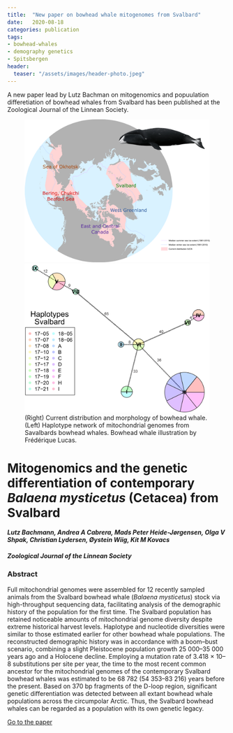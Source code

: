 ```yaml
---
title:  "New paper on bowhead whale mitogenomes from Svalbard"
date:   2020-08-18
categories: publication
tags: 
- bowhead-whales 
- demography genetics 
- Spitsbergen
header:
  teaser: "/assets/images/header-photo.jpeg"
---
```


A new paper lead by Lutz Bachman on mitogenomics and popuulation differetiation of bowhead whales from Svalbard has been published at the Zoological Journal of the Linnean Society.

<figure class="half">
    <a href="/assets/images/Map_bowhead_Lutz.png"><img src="/assets/images/Map_bowhead_Lutz.png"></a>
    <a href="/assets/images/Haplotype_bowhead_Lutz.png"><img src="/assets/images/Haplotype_bowhead_Lutz.png"></a>
    <figcaption> (Right) Current distribution and morphology of bowhead whale. (Left) Haplotype network of mitochondrial genomes from Savalbards bowhead whales. Bowhead whale illustration by Frédérique Lucas. </figcaption>
</figure>

# Mitogenomics and the genetic differentiation of contemporary *Balaena mysticetus* (Cetacea) from Svalbard

#### *Lutz Bachmann, Andrea A Cabrera, Mads Peter Heide-Jørgensen, Olga V Shpak, Christian Lydersen, Øystein Wiig, Kit M Kovacs*

##### Zoological Journal of the Linnean Society

### Abstract
Full mitochondrial genomes were assembled for 12 recently sampled animals from the Svalbard bowhead whale (*Balaena mysticetus*) stock via high-throughput sequencing data, facilitating analysis of the demographic history of the population for the first time. The Svalbard population has retained noticeable amounts of mitochondrial genome diversity despite extreme historical harvest levels. Haplotype and nucleotide diversities were similar to those estimated earlier for other bowhead whale populations. The reconstructed demographic history was in accordance with a boom–bust scenario, combining a slight Pleistocene population growth 25 000–35 000 years ago and a Holocene decline. Employing a mutation rate of 3.418 × 10–8 substitutions per site per year, the time to the most recent common ancestor for the mitochondrial genomes of the contemporary Svalbard bowhead whales was estimated to be 68 782 (54 353–83 216) years before the present. Based on 370 bp fragments of the D-loop region, significant genetic differentiation was detected between all extant bowhead whale populations across the circumpolar Arctic. Thus, the Svalbard bowhead whales can be regarded as a population with its own genetic legacy.

[Go to the paper](https://doi.org/10.1093/zoolinnean/zlaa082)

